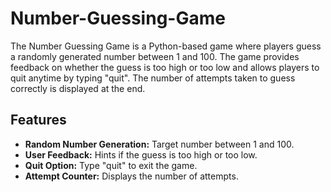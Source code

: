 # Number-Guessing-Game

The Number Guessing Game is a Python-based game where players guess a randomly generated number between 1 and 100. The game provides feedback on whether the guess is too high or too low and allows players to quit anytime by typing "quit". The number of attempts taken to guess correctly is displayed at the end.

## Features

- **Random Number Generation:** Target number between 1 and 100.
- **User Feedback:** Hints if the guess is too high or too low.
- **Quit Option:** Type "quit" to exit the game.
- **Attempt Counter:** Displays the number of attempts.
